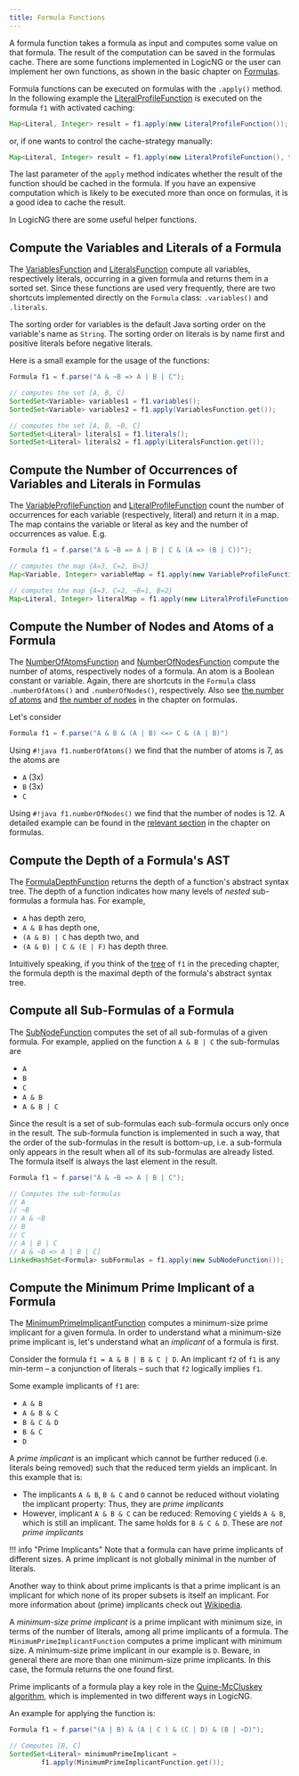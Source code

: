 ```yaml
---
title: Formula Functions
---
```


A formula function takes a formula as input and computes some value on that formula. The result of the computation can be saved in the formulas cache.  There are some functions implemented in LogicNG or the user can implement her own functions, as shown in the basic chapter on [Formulas](../..).

Formula functions can be executed on formulas with the `.apply()` method.  In the following example the [LiteralProfileFunction](https://github.com/logic-ng/LogicNG/blob/master/src/main/java/org/logicng/functions/LiteralProfileFunction.java) is executed on the formula `f1` with activated caching:

``` java
Map<Literal, Integer> result = f1.apply(new LiteralProfileFunction());
```

or, if one wants to control the cache-strategy manually:

``` java
Map<Literal, Integer> result = f1.apply(new LiteralProfileFunction(), false);
```

The last parameter of the `apply` method indicates whether the result of the function should be cached in the formula. If you have an expensive computation which is likely to be executed more than once on formulas, it is a good idea to cache the result.

In LogicNG there are some useful helper functions.


## Compute the Variables and Literals of a Formula

The [VariablesFunction](https://github.com/logic-ng/LogicNG/blob/master/src/main/java/org/logicng/functions/VariablesFunction.java) and [LiteralsFunction](https://github.com/logic-ng/LogicNG/blob/master/src/main/java/org/logicng/functions/LiteralsFunction.java) compute all variables, respectively literals, occurring in a given formula and returns them in a sorted set.  Since these functions are used very frequently, there are two shortcuts implemented directly on the `Formula` class: `.variables()` and `.literals`.

The sorting order for variables is the default Java sorting order on the variable's name as `String`.  The sorting order on literals is by name first and positive literals before negative literals.

Here is a small example for the usage of the functions:

``` java
Formula f1 = f.parse("A & ~B => A | B | C");

// computes the set [A, B, C]
SortedSet<Variable> variables1 = f1.variables();
SortedSet<Variable> variables2 = f1.apply(VariablesFunction.get());

// computes the set [A, B, ~B, C]
SortedSet<Literal> literals1 = f1.literals();
SortedSet<Literal> literals2 = f1.apply(LiteralsFunction.get());
```


## Compute the Number of Occurrences of Variables and Literals in Formulas

The [VariableProfileFunction](https://github.com/logic-ng/LogicNG/blob/master/src/main/java/org/logicng/functions/VariableProfileFunction.java) and [LiteralProfileFunction](https://github.com/logic-ng/LogicNG/blob/master/src/main/java/org/logicng/functions/LiteralProfileFunction.java) count the number of occurrences for each variable (respectively, literal) and return it in a map.  The map contains the variable or literal as key and the number of occurrences as value.  E.g.

``` java
Formula f1 = f.parse("A & ~B => A | B | C & (A => (B | C))");

// computes the map {A=3, C=2, B=3}
Map<Variable, Integer> variableMap = f1.apply(new VariableProfileFunction());

// computes the map {A=3, C=2, ~B=1, B=2}
Map<Literal, Integer> literalMap = f1.apply(new LiteralProfileFunction());
```


## Compute the Number of Nodes and Atoms of a Formula

The [NumberOfAtomsFunction](https://github.com/logic-ng/LogicNG/blob/master/src/main/java/org/logicng/functions/NumberOfAtomsFunction.java) and [NumberOfNodesFunction](https://github.com/logic-ng/LogicNG/blob/master/src/main/java/org/logicng/functions/NumberOfNodesFunction.java) compute the number of atoms, respectively nodes of a formula.  An atom is a Boolean constant or variable.  Again, there are shortcuts in the `Formula` class `.numberOfAtoms()` and `.numberOfNodes()`, respectively. Also see [the number of atoms](../..#the-number-of-atoms) and [the number of nodes](../..#the-number-of-nodes-and-internal-nodes) in the chapter on formulas.

Let's consider

```java
Formula f1 = f.parse("A & B & (A | B) <=> C & (A | B)")
```

Using `#!java f1.numberOfAtoms()` we find that the number of atoms is 7, as the atoms are

- `A` (3x)
- `B` (3x)
- `C`

Using `#!java f1.numberOfNodes()` we find that the number of nodes is 12. A detailed example can be found in the [relevant section](../..#the-number-of-nodes-and-internal-nodes) in the chapter on formulas.


## Compute the Depth of a Formula's AST

The [FormulaDepthFunction](https://github.com/logic-ng/LogicNG/blob/master/src/main/java/org/logicng/functions/FormulaDepthFunction.java) returns the depth of a function's abstract syntax tree. The depth of a function indicates how many levels of *nested* sub-formulas a formula has. For example,

- `A` has depth zero,
- `A & B` has depth one,
- `(A & B) | C` has depth two, and
- `(A & B) | C & (E | F)` has depth three.

Intuitively speaking, if you think of the [tree](../..#the-number-of-nodes-and-internal-nodes) of `f1` in the preceding chapter, the formula depth is the maximal depth of the formula's abstract syntax tree.


## Compute all Sub-Formulas of a Formula

The [SubNodeFunction](https://github.com/logic-ng/LogicNG/blob/master/src/main/java/org/logicng/functions/SubNodeFunction.java) computes the set of all sub-formulas of a given formula.  For example, applied on the function `A & B | C` the sub-formulas are

- `A`
- `B`
- `C`
- `A & B`
- `A & B | C`

Since the result is a set of sub-formulas each sub-formula occurs only once in the result. The sub-formula function is implemented in such a way, that the order of the sub-formulas in the result is bottom-up, i.e. a sub-formula only appears in the result when all of its sub-formulas are already listed.  The formula itself is always the last element in the result.

```java
Formula f1 = f.parse("A & ~B => A | B | C");

// Computes the sub-formulas
// A
// ~B
// A & ~B
// B
// C
// A | B | C
// A & ~B => A | B | C]
LinkedHashSet<Formula> subFormulas = f1.apply(new SubNodeFunction());
```


## Compute the Minimum Prime Implicant of a Formula

The [MinimumPrimeImplicantFunction](https://github.com/logic-ng/LogicNG/blob/master/src/main/java/org/logicng/functions/MinimumPrimeImplicantFunction.java) computes a minimum-size prime implicant for a given formula.  In order to understand what a minimum-size prime implicant is, let's understand what an *implicant* of a formula is first.

Consider the formula `f1 = A & B | B & C | D`. An implicant `f2` of `f1` is any min-term – a conjunction of literals – such that `f2` logically implies `f1`.

Some example implicants of `f1` are:

- `A & B`
- `A & B & C`
- `B & C & D`
- `B & C`
- `D`

A *prime implicant* is an implicant which cannot be further reduced (i.e. literals being removed) such that the reduced term yields an implicant. In this example that is:

- The implicants `A & B`, `B & C` and `D` cannot be reduced without violating the implicant property: Thus, they are *prime implicants*
- However, implicant `A & B & C` can be reduced: Removing `C` yields `A & B`, which is still an implicant. The same holds for `B & C & D`. These are *not prime implicants*

!!! info "Prime Implicants"
    Note that a formula can have prime implicants of different sizes.  A prime implicant is not globally minimal in the number of literals.

Another way to think about prime implicants is that a prime implicant is an implicant for which none of its proper subsets is itself an implicant. For more information about (prime) implicants check out [Wikipedia](https://en.wikipedia.org/wiki/Implicant).

A *minimum-size prime implicant* is a prime implicant with minimum size, in terms of the number of literals, among all prime implicants of a formula.  The `MinimumPrimeImplicantFunction` computes a prime implicant with minimum size.  A minimum-size prime implicant in our example is `D`.  Beware, in general there are more than one minimum-size prime implicants.  In this case, the formula returns the one found first.

Prime implicants of a formula play a key role in the
[Quine-McCluskey algorithm](../transformations/simplifier-transformations#quinemccluskey-algorithm), which is implemented in two different ways in LogicNG.

An example for applying the function is:

```java
Formula f1 = f.parse("(A | B) & (A | C ) & (C | D) & (B | ~D)");

// Computes [B, C]
SortedSet<Literal> minimumPrimeImplicant =
        f1.apply(MinimumPrimeImplicantFunction.get());
```

